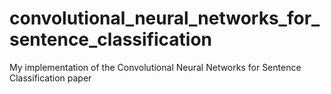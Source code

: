 # convolutional_neural_networks_for_sentence_classification
My implementation of the Convolutional Neural Networks for Sentence Classification paper
